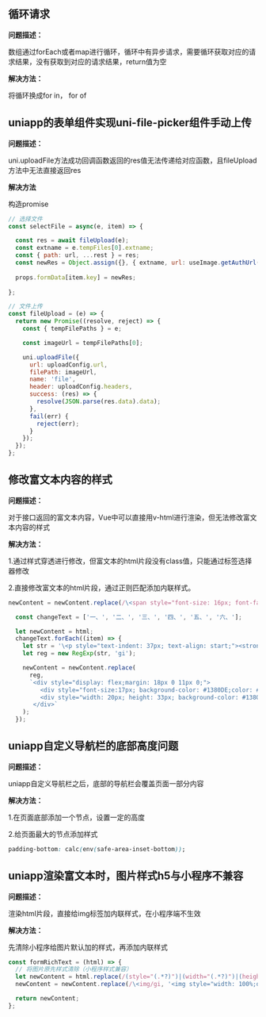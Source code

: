 ## 循环请求

**问题描述：**

数组通过forEach或者map进行循环，循环中有异步请求，需要循环获取对应的请求结果，没有获取到对应的请求结果，return值为空

**解决方法：**

将循环换成for in， for of

## uniapp的表单组件实现uni-file-picker组件手动上传

**问题描述：**

uni.uploadFile方法成功回调函数返回的res值无法传递给对应函数，且fileUpload方法中无法直接返回res

**解决方法**

构造promise

```javascript
// 选择文件
const selectFile = async(e, item) => {

  const res = await fileUpload(e);
  const extname = e.tempFiles[0].extname;
  const { path: url, ...rest } = res;
  const newRes = Object.assign({}, { extname, url: useImage.getAuthUrl(url), path: url, ...rest });
  
  props.formData[item.key] = newRes;
  
};

// 文件上传
const fileUpload = (e) => {
  return new Promise((resolve, reject) => {
    const { tempFilePaths } = e;

    const imageUrl = tempFilePaths[0];

    uni.uploadFile({
      url: uploadConfig.url,
      filePath: imageUrl,
      name: 'file',
      header: uploadConfig.headers,
      success: (res) => {
        resolve(JSON.parse(res.data).data);
      },
      fail(err) {
        reject(err);
      }
    });
  });
};
```

## 修改富文本内容的样式

**问题描述：**

对于接口返回的富文本内容，Vue中可以直接用v-html进行渲染，但无法修改富文本内容的样式

**解决方法：**

1.通过样式穿透进行修改，但富文本的html片段没有class值，只能通过标签选择器修改

2.直接修改富文本的html片段，通过正则匹配添加内联样式。

```javascript
newContent = newContent.replace(/\<span style="font-size: 16px; font-family: 微软雅黑;">/gi, '<span style="color: #333333; line-height: 28px; font-size: 16px; font-family: 微软雅黑;">');
```

```javascript
  const changeText = ['一、', '二、', '三、', '四、', '五、', '六、'];

  let newContent = html;
  changeText.forEach((item) => {
    let str = '\<p style="text-indent: 37px; text-align: start;"><strong>' + item + '<\/strong><\/p>';
    let reg = new RegExp(str, 'gi');

    newContent = newContent.replace(
      reg,
      `<div style="display: flex;margin: 18px 0 11px 0;">
	     <div style="font-size:17px; background-color: #1380DE;color: #ffffff;height: 25px;width: 133px;padding: 4px 0 4px 10px;clip-path: polygon(0 100%, 0 0, 91% 0, 100% 100%);">${item}</div>
	 	 <div style="width: 20px; height: 33px; background-color: #1380DE;clip-path: polygon(65% 100%, 0 0, 35% 0, 100% 100%);position: relative;left: -5px;"></div>
	   </div>`
    );
  });
```

## uniapp自定义导航栏的底部高度问题

**问题描述：**

uniapp自定义导航栏之后，底部的导航栏会覆盖页面一部分内容

**解决方法：**

1.在页面底部添加一个节点，设置一定的高度

2.给页面最大的节点添加样式

```css
padding-bottom: calc(env(safe-area-inset-bottom));
```

## uniapp渲染富文本时，图片样式h5与小程序不兼容

**问题描述：**

渲染html片段，直接给img标签加内联样式，在小程序端不生效

**解决方法：**

先清除小程序给图片默认加的样式，再添加内联样式

```javascript
const formRichText = (html) => {
  // 将图片原先样式清除（小程序样式兼容）
  let newContent = html.replace(/(style="(.*?)")|(width="(.*?)")|(height="(.*?)")/gi, '');
  newContent = newContent.replace(/\<img/gi, '<img style="width: 100%;object-fit: cover; display: table-cell;vertical-align: middle;"');

  return newContent;
};
```

